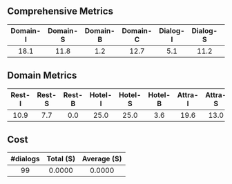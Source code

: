 ## Comprehensive Metrics
| Domain-I | Domain-S | Domain-B | Domain-C | Dialog-I | Dialog-S | Dialog-B | Dialog-C |
| :---: | :---: | :---: | :---: | :---: | :---: | :---: | :---: |
| 18.1 | 11.8 | 1.2 | 12.7 | 5.1 | 11.2 | 1.4 | 5.3 |

## Domain Metrics
| Rest-I | Rest-S | Rest-B | Hotel-I | Hotel-S | Hotel-B | Attra-I | Attra-S | Attra-B | Train-I | Train-S | Train-B | Taxi-I | Taxi-S | Taxi-B |
| :---: | :---: | :---: | :---: | :---: | :---: | :---: | :---: | :---: | :---: | :---: | :---: | :---: | :---: | :---: |
| 10.9 | 7.7 | 0.0 | 25.0 | 25.0 | 3.6 | 19.6 | 13.0 | -- | 2.4 | 5.0 | 0.0 | 52.6 | -- | 10.5 |

## Cost
| #dialogs | Total ($) | Average ($) |
| :---: | :---: | :---: |
| 99 | 0.0000 | 0.0000 |
